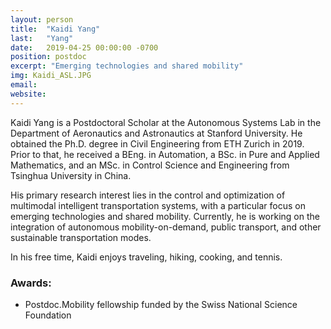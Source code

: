 ```yaml
---
layout: person
title:  "Kaidi Yang"
last:   "Yang"
date:   2019-04-25 00:00:00 -0700
position: postdoc
excerpt: "Emerging technologies and shared mobility"
img: Kaidi_ASL.JPG
email: 
website: 
---
```


Kaidi Yang is a Postdoctoral Scholar at the Autonomous Systems Lab in the Department of Aeronautics and Astronautics at Stanford University. He obtained the Ph.D. degree in Civil Engineering from ETH Zurich in 2019. Prior to that, he received a BEng. in Automation, a BSc. in Pure and Applied Mathematics, and an MSc. in Control Science and Engineering from Tsinghua University in China.
 
His primary research interest lies in the control and optimization of multimodal intelligent transportation systems, with a particular focus on emerging technologies and shared mobility. Currently, he is working on the integration of autonomous mobility-on-demand, public transport, and other sustainable transportation modes.
 
In his free time, Kaidi enjoys traveling, hiking, cooking, and tennis.

### Awards:
- Postdoc.Mobility fellowship funded by the Swiss National Science Foundation
